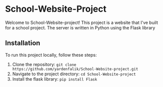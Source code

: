 # School-Website-Project

Welcome to School-Website-project! This project is a website that I've built for a school project. The server is written in Python using the Flask library

## Installation
To run this project locally, follow these steps:
1. Clone the repository: `git clone https://github.com/yardenfalik/School-Website-project.git`
2. Navigate to the project directory: `cd School-Website-project`
3. Install the flask library: `pip install Flask`
